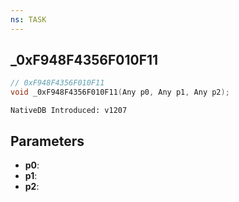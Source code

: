 ```yaml
---
ns: TASK
---
```

## _0xF948F4356F010F11

```c
// 0xF948F4356F010F11
void _0xF948F4356F010F11(Any p0, Any p1, Any p2);
```

```
NativeDB Introduced: v1207
```

## Parameters
* **p0**:
* **p1**:
* **p2**:

